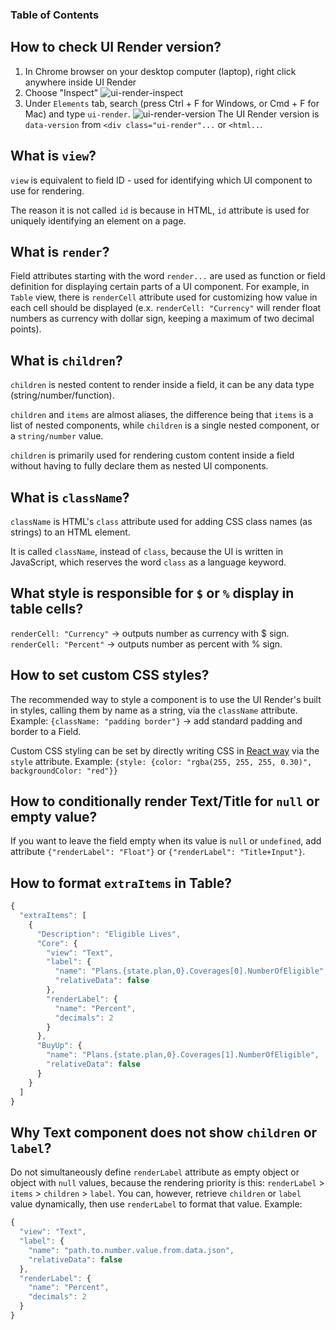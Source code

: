 ### Table of Contents

## How to check UI Render version?
1. In Chrome browser on your desktop computer (laptop), right click anywhere inside UI Render
2. Choose "Inspect"
   ![ui-render-inspect](/ui-render/static/images/ui-render-inspect.png)
3. Under `Elements` tab, search (press Ctrl + F for Windows, or Cmd + F for Mac) and type `ui-render`.
   ![ui-render-version](/ui-render/static/images/ui-render-version.png)
The UI Render version is `data-version` from `<div class="ui-render"...` or `<html..`.
   
## What is `view`?
`view` is equivalent to field ID - used for identifying which UI component to use for rendering.

The reason it is not called `id` is because in HTML, `id` attribute is used for uniquely identifying an element on a page.

## What is `render`?
Field attributes starting with the word `render...` are used as function or field definition for displaying certain parts of a UI component. For example, in `Table` view, there is `renderCell` attribute used for customizing how value in each cell should be displayed (e.x. `renderCell: "Currency"` will render float numbers as currency with dollar sign, keeping a maximum of two decimal points).

## What is `children`?
`children` is nested content to render inside a field, it can be any data type (string/number/function).

`children` and `items` are almost aliases, the difference being that `items` is a list of nested components, while `children` is a single nested component, or a `string/number` value.

`children` is primarily used for rendering custom content inside a field without having to fully declare them as nested UI components.

##  What is `className`?
`className` is HTML's `class` attribute used for adding CSS class names (as strings) to an HTML element. 

It is called `className`, instead of `class`, because the UI is written in JavaScript, which reserves the word `class` as a language keyword.

## What style is responsible for `$` or `%` display in table cells?
`renderCell: "Currency"` -> outputs number as currency with $ sign.
`renderCell: "Percent"` -> outputs number as percent with % sign.

## How to set custom CSS styles?
The recommended way to style a component is to use the UI Render's built in styles, calling them by name as a string, via the `className` attribute.
Example: `{className: "padding border"}` -> add standard padding and border to a Field.

Custom CSS styling can be set by directly writing CSS in [React way](https://reactjs.org/docs/faq-styling.html) via the `style` attribute.
Example: `{style: {color: "rgba(255, 255, 255, 0.30)", backgroundColor: "red"}}`

## How to conditionally render Text/Title for `null` or empty value?
If you want to leave the field empty when its value is `null` or `undefined`, add attribute `{"renderLabel": "Float"}` or `{"renderLabel": "Title+Input"}`.

## How to format `extraItems` in Table?
```js
{
  "extraItems": [
    {
      "Description": "Eligible Lives", 
      "Core": {
        "view": "Text",
        "label": {
          "name": "Plans.{state.plan,0}.Coverages[0].NumberOfEligible",
          "relativeData": false
        },
        "renderLabel": {
          "name": "Percent",
          "decimals": 2
        }
      },
      "BuyUp": {
        "name": "Plans.{state.plan,0}.Coverages[1].NumberOfEligible",
        "relativeData": false
      }
    }
  ]
}
```

## Why Text component does not show `children` or `label`?
Do not simultaneously define `renderLabel` attribute as empty object or object with `null` values, because the rendering priority is this:
`renderLabel` > `items` > `children` > `label`.
You can, however, retrieve `children` or `label` value dynamically, then use `renderLabel` to format that value.
Example:
```js
{
  "view": "Text",
  "label": {
    "name": "path.to.number.value.from.data.json",
    "relativeData": false
  },
  "renderLabel": {
    "name": "Percent",
    "decimals": 2
  }
}
```
